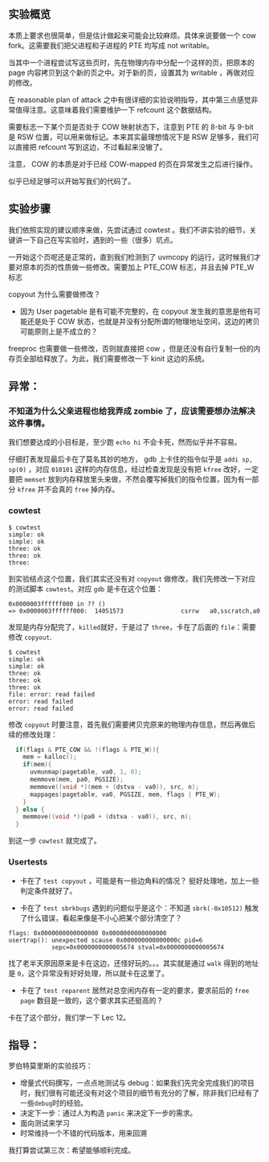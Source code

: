 ## 实验概览
本质上要求也很简单，但是估计做起来可能会比较麻烦。具体来说要做一个 cow fork。这需要我们把父进程和子进程的 PTE 均写成 not writable。

当其中一个进程尝试写这些页时，先在物理内存中分配一个这样的页，把原本的 page 内容拷贝到这个新的页之中。对于新的页，设置其为 writable ，再做对应的修改。

在 reasonable plan of attack 之中有很详细的实验说明指导，其中第三点感觉非常值得注意。这意味着我们需要维护一下 refcount 这个数据结构。

需要标志一下某个页是否处于 COW 映射状态下，注意到 PTE 的 8-bit 与 9-bit 是 RSW 位置，可以用来做标记。本来其实最理想情况下是 RSW 足够多，我们可以直接把 refcount 写到这边，不过看起来没辙了。

注意， COW 的本质是对于已经 COW-mapped 的页在异常发生之后进行操作。

似乎已经足够可以开始写我们的代码了。

## 实验步骤
我们依照实现的建议顺序来做，先尝试通过 cowtest 。我们不讲实验的细节，关键讲一下自己在写实验时，遇到的一些（很多）坑点。

一开始这个页呢还是正常的，直到我们检测到了 uvmcopy 的运行，这时候我们才要对原本的页的性质做一些修改。需要加上 PTE_COW 标志，并且去掉 PTE_W 标志

copyout 为什么需要做修改？
- 因为 User pagetable 是有可能不完整的，在 copyout 发生我的意思是他有可能还是处于 COW 状态，也就是并没有分配所谓的物理地址空间，这边的拷贝可能原则上是不成立的？

freeproc 也需要做一些修改，否则就直接把 cow ，但是还没有自行复制一份的内存页全部给释放了。为此，我们需要修改一下 kinit 这边的系统。

## 异常：
### 不知道为什么父亲进程也给我弄成 zombie 了，应该需要想办法解决这件事情。
我们想要达成的小目标是，至少跑 `echo hi` 不会卡死，然而似乎并不容易。

仔细打表发现最后卡在了莫名其妙的地方， gdb 上卡住的指令似乎是 `addi sp, sp(0)` ，对应 `010101` 这样的内存信息，经过检查发现是没有把 `kfree` 改好，一定要把 `memset` 放到内存释放里头来做，不然会覆写掉我们的指令位置，因为有一部分 `kfree` 并不会真的 `free` 掉内存。

### cowtest
```
$ cowtest
simple: ok
simple: ok
three: ok
three: ok
three:
```
到实验结点这个位置，我们其实还没有对 `copyout` 做修改，我们先修改一下对应的测试脚本 `cowtest`。对应 `gdb` 是卡在这个位置：
```
0x0000003ffffff000 in ?? ()
=> 0x0000003ffffff000:  14051573                csrrw   a0,sscratch,a0
```
发现是内存分配完了，`killed`就好，于是过了 `three`，卡在了后面的 `file`：需要修改 `copyout`.
```
$ cowtest
simple: ok
simple: ok
three: ok
three: ok
three: ok
file: error: read failed
error: read failed
error: read failed
```
修改 `copyout` 时要注意，首先我们需要拷贝完原来的物理内存信息，然后再做后续的修改处理：
```C
  if(flags & PTE_COW && !(flags & PTE_W)){
    mem = kalloc();
    if(mem){
      uvmunmap(pagetable, va0, 1, 0);
      memmove(mem, pa0, PGSIZE);
      memmove((void *)(mem + (dstva - va0)), src, n);
      mappages(pagetable, va0, PGSIZE, mem, flags | PTE_W);
    }
  } else {
    memmove((void *)(pa0 + (dstva - va0)), src, n);
  }
```
到这一步 `cowtest` 就完成了。
### Usertests
- 卡在了 `test copyout` ，可能是有一些边角料的情况？
挺好处理地，加上一些判定条件就好了。

- 卡在了 `test sbrkbugs`
遇到的问题似乎是这个：不知道 `sbrk(-0x10512)` 触发了什么错误，看起来像是不小心把某个部分清空了？
```
flags: 0x0000000000000000 0x0000000000000000
usertrap(): unexpected scause 0x000000000000000c pid=6
            sepc=0x0000000000005674 stval=0x0000000000005674
```
找了老半天原因原来是卡在这边，还怪好玩的。。。其实就是通过 `walk` 得到的地址是 `0`，这个异常没有好好处理，所以就卡在这里了。

- 卡在了 `test reparent`
居然对总空闲内存有一定的要求，要求前后的 `free page` 数目是一致的，这个要求其实还挺高的？

卡在了这个部分，我们学一下 Lec 12。

## 指导：
罗伯特莫里斯的实验技巧：
- 增量式代码撰写，一点点地测试与 debug：如果我们先完全完成我们的项目时，我们很有可能还没有对这个项目的细节有充分的了解，除非我们已经有了一些`debug`时的经验。
- 决定下一步：通过人为构造 `panic` 来决定下一步的需求。
- 面向测试来学习
- 时常维持一个不错的代码版本，用来回溯

我打算尝试第三次：希望能够顺利完成。